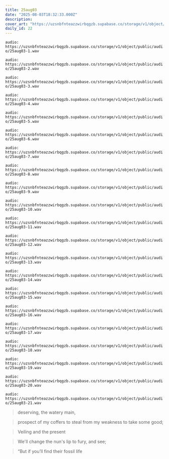 ```yaml
---
title: 25aug03
date: "2025-08-03T18:32:33.000Z"
description: 
cover_art: "https://uzsnbfnteazzwirbqgzb.supabase.co/storage/v1/object/public/cover-art/25aug03.png?v=1754275522014"
daily_id: 22
---
```



`audio: https://uzsnbfnteazzwirbqgzb.supabase.co/storage/v1/object/public/audio/25aug03-1.wav`

`audio: https://uzsnbfnteazzwirbqgzb.supabase.co/storage/v1/object/public/audio/25aug03-2.wav`

`audio: https://uzsnbfnteazzwirbqgzb.supabase.co/storage/v1/object/public/audio/25aug03-3.wav`

`audio: https://uzsnbfnteazzwirbqgzb.supabase.co/storage/v1/object/public/audio/25aug03-4.wav`

`audio: https://uzsnbfnteazzwirbqgzb.supabase.co/storage/v1/object/public/audio/25aug03-5.wav`

`audio: https://uzsnbfnteazzwirbqgzb.supabase.co/storage/v1/object/public/audio/25aug03-6.wav`

`audio: https://uzsnbfnteazzwirbqgzb.supabase.co/storage/v1/object/public/audio/25aug03-7.wav`

`audio: https://uzsnbfnteazzwirbqgzb.supabase.co/storage/v1/object/public/audio/25aug03-8.wav`

`audio: https://uzsnbfnteazzwirbqgzb.supabase.co/storage/v1/object/public/audio/25aug03-9.wav`

`audio: https://uzsnbfnteazzwirbqgzb.supabase.co/storage/v1/object/public/audio/25aug03-10.wav`

`audio: https://uzsnbfnteazzwirbqgzb.supabase.co/storage/v1/object/public/audio/25aug03-11.wav`

`audio: https://uzsnbfnteazzwirbqgzb.supabase.co/storage/v1/object/public/audio/25aug03-12.wav`

`audio: https://uzsnbfnteazzwirbqgzb.supabase.co/storage/v1/object/public/audio/25aug03-13.wav`

`audio: https://uzsnbfnteazzwirbqgzb.supabase.co/storage/v1/object/public/audio/25aug03-14.wav`

`audio: https://uzsnbfnteazzwirbqgzb.supabase.co/storage/v1/object/public/audio/25aug03-15.wav`

`audio: https://uzsnbfnteazzwirbqgzb.supabase.co/storage/v1/object/public/audio/25aug03-16.wav`

`audio: https://uzsnbfnteazzwirbqgzb.supabase.co/storage/v1/object/public/audio/25aug03-17.wav`

`audio: https://uzsnbfnteazzwirbqgzb.supabase.co/storage/v1/object/public/audio/25aug03-18.wav`

`audio: https://uzsnbfnteazzwirbqgzb.supabase.co/storage/v1/object/public/audio/25aug03-19.wav`

`audio: https://uzsnbfnteazzwirbqgzb.supabase.co/storage/v1/object/public/audio/25aug03-20.wav`

`audio: https://uzsnbfnteazzwirbqgzb.supabase.co/storage/v1/object/public/audio/25aug03-21.wav`

> deserving, the watery main,

> prospect of my coffers to steal from my weakness to take some good;

> Veiling and the present

> We'll change the nun's lip to fury, and see;

> “But if you’ll find their fossil life